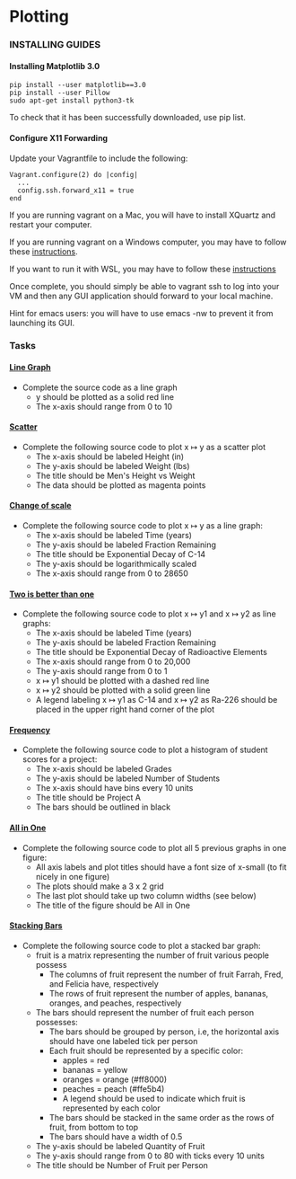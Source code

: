 # Plotting

### INSTALLING GUIDES

#### Installing Matplotlib 3.0
```
pip install --user matplotlib==3.0
pip install --user Pillow
sudo apt-get install python3-tk
```
To check that it has been successfully downloaded, use pip list.

#### Configure X11 Forwarding

Update your Vagrantfile to include the following:
```
Vagrant.configure(2) do |config|
  ...
  config.ssh.forward_x11 = true
end
```
If you are running vagrant on a Mac, you will have to install XQuartz and restart your computer.

If you are running vagrant on a Windows computer, you may have to follow these [instructions](https://medium.com/@jcook0017/how-to-enable-x11-forwarding-in-windows-10-on-a-vagrant-virtual-box-running-ubuntu-d5a7b34363f).

If you want to run it with WSL, you may have to follow these [instructions](https://stackoverflow.com/questions/43397162/show-matplotlib-plots-in-ubuntu-windows-subsystem-for-linux-wsl1-wsl2)

Once complete, you should simply be able to vagrant ssh to log into your VM and then any GUI application should forward to your local machine.

Hint for emacs users: you will have to use emacs -nw to prevent it from launching its GUI.

### Tasks

#### [Line Graph](./0-line.py)
- Complete the source code as a line graph
    - y should be plotted as a solid red line
    - The x-axis should range from 0 to 10

#### [Scatter](./1-scatter.py)
- Complete the following source code to plot x ↦ y as a scatter plot
    - The x-axis should be labeled Height (in)
    - The y-axis should be labeled Weight (lbs)
    - The title should be Men's Height vs Weight
    - The data should be plotted as magenta points

#### [Change of scale](./2-change_scale.py)
- Complete the following source code to plot x ↦ y as a line graph:
    - The x-axis should be labeled Time (years)
    - The y-axis should be labeled Fraction Remaining
    - The title should be Exponential Decay of C-14
    - The y-axis should be logarithmically scaled
    - The x-axis should range from 0 to 28650

#### [Two is better than one](./3-two.py)
- Complete the following source code to plot x ↦ y1 and x ↦ y2 as line graphs:
    - The x-axis should be labeled Time (years)
    - The y-axis should be labeled Fraction Remaining
    - The title should be Exponential Decay of Radioactive Elements
    - The x-axis should range from 0 to 20,000
    - The y-axis should range from 0 to 1
    - x ↦ y1 should be plotted with a dashed red line
    - x ↦ y2 should be plotted with a solid green line
    - A legend labeling x ↦ y1 as C-14 and x ↦ y2 as Ra-226 should be placed in the upper right hand corner of the plot

#### [Frequency](./4-frequency.py)
- Complete the following source code to plot a histogram of student scores for a project:
    - The x-axis should be labeled Grades
    - The y-axis should be labeled Number of Students
    - The x-axis should have bins every 10 units
    - The title should be Project A
    - The bars should be outlined in black

#### [All in One](./5-all_in_one.py)
- Complete the following source code to plot all 5 previous graphs in one figure:
    - All axis labels and plot titles should have a font size of x-small (to fit nicely in one figure)
    - The plots should make a 3 x 2 grid
    - The last plot should take up two column widths (see below)
    - The title of the figure should be All in One

#### [Stacking Bars](./6-bars.py)
- Complete the following source code to plot a stacked bar graph:
    - fruit is a matrix representing the number of fruit various people possess
        - The columns of fruit represent the number of fruit Farrah, Fred, and Felicia have, respectively
        - The rows of fruit represent the number of apples, bananas, oranges, and peaches, respectively
    - The bars should represent the number of fruit each person possesses:
        - The bars should be grouped by person, i.e, the horizontal axis should have one labeled tick per person
        - Each fruit should be represented by a specific color:
            - apples = red
            - bananas = yellow
            - oranges = orange (#ff8000)
            - peaches = peach (#ffe5b4)
            - A legend should be used to indicate which fruit is represented by each color
        - The bars should be stacked in the same order as the rows of fruit, from bottom to top
        - The bars should have a width of 0.5
    - The y-axis should be labeled Quantity of Fruit
    - The y-axis should range from 0 to 80 with ticks every 10 units
    - The title should be Number of Fruit per Person
